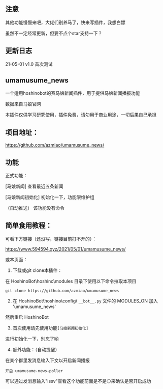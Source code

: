 
## 注意

其他功能慢慢来吧，大佬们别养马了，快来写插件，我想白嫖

虽然不一定经常更新，但要不点个star支持一下？

## 更新日志

21-05-01    v1.0    首次测试

## umamusume_news

一个适用hoshinobot的赛马娘新闻插件，用于提供马娘新闻播报功能

数据来自马娘官网

本插件仅供学习研究使用，插件免费，请勿用于商业用途，一切后果自己承担

## 项目地址：
https://github.com/azmiao/umamusume_news/

## 功能

正式功能：

[马娘新闻] 查看最近五条新闻

[马娘新闻初始化] 初始化一下，功能限维护组

（自动推送） 该功能没有命令

## 简单食用教程：

可看下方链接（还没写，链接目前打不开的）：

https://www.594594.xyz/2021/05/01/umamusume_news/

或本页面：

1. 下载或git clone本插件：

在 HoshinoBot\hoshino\modules 目录下使用以下命令拉取本项目
```
git clone https://github.com/azmiao/umamusume_news
```

2. 在 HoshinoBot\hoshino\config\ `__bot__.py` 文件的 MODULES_ON 加入 'umamusume_news'

然后重启 HoshinoBot

3. 首次使用请先使用功能`[马娘新闻初始化]`

进行初始化一下，别忘了哟

4. 额外功能：（自动提醒）

在某个群里发消息输入下文以开启新闻播报
```
开启 umamusume-news-poller
```
可以通过发消息输入"lssv"查看这个功能前面是不是⚪来确认是否开启成功
